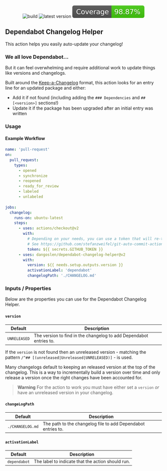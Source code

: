   <p align="center">
    <img src="https://github.com/dangoslen/dependabot-changelog-helper/actions/workflows/pull-request.yml/badge.svg" alt="build" />
    <img src="https://img.shields.io/github/v/release/dangoslen/dependabot-changelog-helper?color=orange&label=Latest" alt="latest version" />
    <img src="./coverage/badge.svg" alt="coverage badge" />
</p>

## Dependabot Changelog Helper

This action helps you easily auto-update your changelog!

### We all love Dependabot...

But it can feel overwhelming and require additional work to update things like versions and changelogs.

Built around the [Keep-a-Changelog](https://keepachangelog.com/) format, this action looks for an entry line for an updated package and either:

- Add it if not found (including adding the `### Dependencies` and `## [<version>]` sections!)
- Update it if the package has been upgraded after an initial entry was written

### Usage

#### Example Workflow

```yaml
name: 'pull-request'
on:
  pull_request:
    types:
      - opened
      - synchronize
      - reopened
      - ready_for_review
      - labeled
      - unlabeled

jobs:
  changelog:
    runs-on: ubuntu-latest
    steps:
      - uses: actions/checkout@v2
        with:
          # Depending on your needs, you can use a token that will re-trigger workflows
          # See https://github.com/stefanzweifel/git-auto-commit-action#commits-of-this-action-do-not-trigger-new-workflow-runs
          token: ${{ secrets.GITHUB_TOKEN }}
      - uses: dangoslen/dependabot-changelog-helper@v2
        with:
          version: ${{ needs.setup.outputs.version }}
          activationLabel: 'dependabot'
          changelogPath: './CHANGELOG.md'
```

### Inputs / Properties

Below are the properties you can use for the Dependabot Changelog Helper.

#### `version`

| Default      | Description                                                        |
| ------------ | ------------------------------------------------------------------ |
| `UNRELEASED` | The version to find in the changelog to add Dependabot entries to. |

If the `version` is not found then an unreleased version - matching the pattern `/^## [(unreleased|Unreleased|UNRELEASED)]` - is used.

Many changelogs default to keeping an released version at the top of the changelog.
This is a way to incrementally build a version over time and only release a version once the right changes have been accounted for.

> **Warning**
> For the action to work you must have either set a `version` _or_ have an unreleased version in your changelog.

#### `changeLogPath`

| Default          | Description                                                  |
| ---------------- | ------------------------------------------------------------ |
| `./CHANGELOG.md` | The path to the changelog file to add Dependabot entries to. |

#### `activationLabel`

| Default      | Description                                       |
| ------------ | ------------------------------------------------- |
| `dependabot` | The label to indicate that the action should run. |

